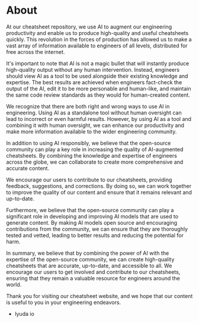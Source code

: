# About

At our cheatsheet repository, we use AI to augment our engineering productivity and enable us to produce high-quality and useful cheatsheets quickly. This revolution in the forces of production has allowed us to make a vast array of information available to engineers of all levels, distributed for free across the internet.

It's important to note that AI is not a magic bullet that will instantly produce high-quality output without any human intervention. Instead, engineers should view AI as a tool to be used alongside their existing knowledge and expertise. The best results are achieved when engineers fact-check the output of the AI, edit it to be more personable and human-like, and maintain the same code review standards as they would for human-created content.

We recognize that there are both right and wrong ways to use AI in engineering. Using AI as a standalone tool without human oversight can lead to incorrect or even harmful results. However, by using AI as a tool and combining it with human oversight, we can enhance our productivity and make more information available to the wider engineering community.

In addition to using AI responsibly, we believe that the open-source community can play a key role in increasing the quality of AI-augmented cheatsheets. By combining the knowledge and expertise of engineers across the globe, we can collaborate to create more comprehensive and accurate content.

We encourage our users to contribute to our cheatsheets, providing feedback, suggestions, and corrections. By doing so, we can work together to improve the quality of our content and ensure that it remains relevant and up-to-date.

Furthermore, we believe that the open-source community can play a significant role in developing and improving AI models that are used to generate content. By making AI models open source and encouraging contributions from the community, we can ensure that they are thoroughly tested and vetted, leading to better results and reducing the potential for harm.

In summary, we believe that by combining the power of AI with the expertise of the open-source community, we can create high-quality cheatsheets that are accurate, up-to-date, and accessible to all. We encourage our users to get involved and contribute to our cheatsheets, ensuring that they remain a valuable resource for engineers around the world.

Thank you for visiting our cheatsheet website, and we hope that our content is useful to you in your engineering endeavors.

- lyuda io
